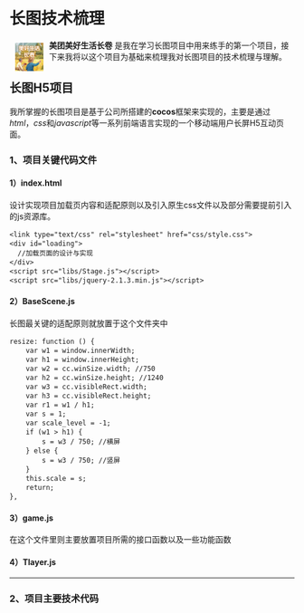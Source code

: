 # 长图技术梳理
<a href="https://m.h5in.net/meituan_test/"><img src="./icon.jpg  " width="50px" height="50px" align="left" hspace="10" vspace="6"></a>
**美团美好生活长卷** 是我在学习长图项目中用来练手的第一个项目，接下来我将以这个项目为基础来梳理我对长图项目的技术梳理与理解。


## 长图H5项目
我所掌握的长图项目是基于公司所搭建的**cocos**框架来实现的，主要是通过*html*，*css*和*javascript*等一系列前端语言实现的一个移动端用户长屏H5互动页面。

### 1、项目关键代码文件
#### 1）index.html
设计实现项目加载页内容和适配原则以及引入原生css文件以及部分需要提前引入的js资源库。

    <link type="text/css" rel="stylesheet" href="css/style.css">
    <div id="loading">
      //加载页面的设计与实现
    </div>
    <script src="libs/Stage.js"></script>
    <script src="libs/jquery-2.1.3.min.js"></script>
#### 2）BaseScene.js
长图最关键的适配原则就放置于这个文件夹中

    resize: function () {
        var w1 = window.innerWidth;
        var h1 = window.innerHeight;
        var w2 = cc.winSize.width; //750
        var h2 = cc.winSize.height; //1240
        var w3 = cc.visibleRect.width;
        var h3 = cc.visibleRect.height;
        var r1 = w1 / h1;
        var s = 1;
        var scale_level = -1;
        if (w1 > h1) {
            s = w3 / 750; //横屏
        } else {
            s = w3 / 750; //竖屏
        }
        this.scale = s;
        return;
    },
#### 3）game.js
在这个文件里则主要放置项目所需的接口函数以及一些功能函数
    
#### 4）Tlayer.js
---
### 2、项目主要技术代码

